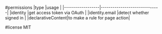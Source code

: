 #permissions
|type              |usage                         |
|------------------|------------------------------|
|identity          |get access token via OAuth    |
|identity.email    |detect whether signed in      |
|declarativeContent|to make a rule for page action|

#license
MIT